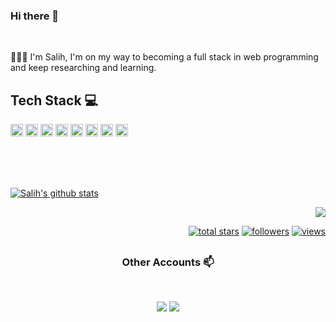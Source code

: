 ### Hi there 👋

<br>

👨🏽‍💻 I'm Salih, I'm on my way to becoming a full stack in web programming and keep researching and learning.
 <br> 
## Tech Stack :computer:
<p>
        <td><img height="20" src="https://img.shields.io/badge/Language-.NET-informational?style=flat&logo=dotnet&logoColor=white&color=3bac3a"></td>
        <td><img height="20" src="https://img.shields.io/badge/DataBase-MsSQL-informational?style=flat-square&logo=microsoftsqlserver&logoColor=white&color=3bac3a"> 
        <td><img height="20" src="https://img.shields.io/badge/HTML5-Html-informational?style=flat-square&logo=html5&logoColor=white&color=3bac3a"></td>
        <td><img height="20" src="https://img.shields.io/badge/CSS3-Css-informational?style=flat-square&logo=css3&logoColor=white&color=3bac3a"></td>
        <td><img height="20" src="https://img.shields.io/badge/Framework-React_Native-informational?style=flat&logo=react&logoColor=white&color=3bac3a"></td>
        <td><img height="20" src="https://img.shields.io/badge/Language-Assembly-informational?style=flat-square&logo=assemblyscript&logoColor=white&color=3bac3a">
        <td><img height="20" src="https://img.shields.io/badge/µVision-informational?style=flat&logo=stmicroelectronics&logoColor=white&color=3bac3a"></td>
        <td><img height="20" src="https://img.shields.io/badge/Visual_Studio-informational?style=flat-square&logo=visualstudio&logoColor=white&color=3bac3a"></td>
</p>
<br>
<br>
<br>

<p align="left"><a href="https://github.com/salihkoc-e"><img align="center" src="https://github-readme-stats.vercel.app/api?username=salihkoc-e&show_icons=true&include_all_commits=true&theme=buefy&hide_border=true" alt="Salih's github stats" /></a></p>
    <p align="right"><a href="https://github.com/salihkoc-e"><img align="center" src="https://github-readme-stats.vercel.app/api/top-langs/?username=salihkoc-e&layout=compact&theme=buefy&hide_border=true" /></a></p>
       

<p align="right">
    <a href="https://github.com/salihkoc-e?tab=repositories&sort=stargazers">
      <img alt="total stars" title="Total stars on GitHub" src="https://custom-icon-badges.herokuapp.com/badge/dynamic/json?logo=star&color=55960c&labelColor=488207&label=Stars&style=for-the-badge&query=%24.stars&url=https://api.github-star-counter.workers.dev/user/salihkoc-e"/></a>
    <a href="https://github.com/salihkoc-e?tab=followers">
      <img alt="followers" title="Follow me on Github" src="https://custom-icon-badges.herokuapp.com/github/followers/salihkoc-e?color=236ad3&labelColor=1155ba&style=for-the-badge&logo=person-add&label=Follow&logoColor=white"/></a>
    <a href="https://github.com/salihkoc-e">
      <img alt="views" title="GitHub profile views" src="https://shields-io-visitor-counter.herokuapp.com/badge?page=salihkoc-e&style=for-the-badge"/></a>
  </p>

## <h3 align="center"> Other Accounts 📫 </h3>
<br />
<p align="center">
<a href="https://www.linkedin.com"><img src="https://img.shields.io/badge/linkedin-%230077B5.svg?&style=for-the-badge&logo=linkedin&logoColor=white"/></a>
<a href="https://instagram.com"><img src="https://img.shields.io/badge/instagram-%23E4405F.svg?&style=for-the-badge&logo=instagram&logoColor=white"/></a>

</p>
